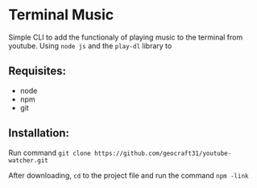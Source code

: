 
# Terminal Music

Simple CLI to add the functionaly of playing music to the terminal from youtube. Using `node js` and the `play-dl` library to 

## Requisites:

 - node 
 - npm
 - git 

## Installation:

Run command `git clone https://github.com/geocraft31/youtube-watcher.git`

After downloading, `cd` to the project file and run the command `npm -link`


